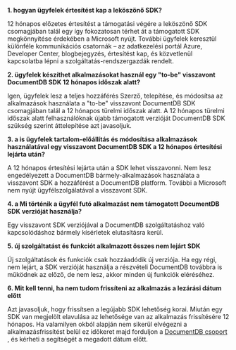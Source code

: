 **1. hogyan ügyfelek értesítést kap a leköszönő SDK?**

12 hónapos előzetes értesítést a támogatási végére a leköszönő SDK csomagjában talál egy így fokozatosan térhet át a támogatott SDK megkönnyítése érdekében a Microsoft nyújt. További ügyfelek keresztül különféle kommunikációs csatornák – az adatkezelési portál Azure, Developer Center, blogbejegyzés, értesítést kap, és közvetlenül kapcsolatba lépni a szolgáltatás-rendszergazdák rendelt.

**2. ügyfelek készíthet alkalmazásokat használ egy "to-be" visszavont DocumentDB SDK 12 hónapos időszak alatt?** 

Igen, ügyfelek lesz a teljes hozzáférés Szerző, telepítése, és módosítsa az alkalmazások használata a "to-be" visszavont DocumentDB SDK csomagjában talál a 12 hónapos türelmi időszak alatt. A 12 hónapos türelmi időszak alatt felhasználóknak újabb támogatott verzióját DocumentDB SDK szükség szerint áttelepítése azt javasoljuk.

**3. a is ügyfelek tartalom-előállítás és módosítása alkalmazások használatával egy visszavont DocumentDB SDK a 12 hónapos értesítési lejárta után?**

A 12 hónapos értesítési lejárta után a SDK lehet visszavonni. Nem lesz engedélyezett a DocumentDB bármely-alkalmazások használata a visszavont SDK a hozzáférést a DocumentDB platform. További a Microsoft nem nyújt ügyfélszolgálatával a visszavont SDK.

**4. a Mi történik a ügyfél futó alkalmazást nem támogatott DocumentDB SDK verzióját használja?**

Egy visszavont SDK verziójával a DocumentDB szolgáltatáshoz való kapcsolódáshoz bármely kísérletek elutasításra kerül. 

**5. új szolgáltatást és funkciót alkalmazott összes nem lejárt SDK**

Új szolgáltatások és funkciók csak hozzáadódik új verziója. Ha egy régi, nem lejárt, a SDK verzióját használja a részvételi DocumentDB továbbra is működnek az előző, de nem lesz, akkor minden új funkciók eléréséhez.  

**6. Mit kell tenni, ha nem tudom frissíteni az alkalmazás a lezárási dátum előtt**

Azt javasoljuk, hogy frissítsen a legújabb SDK lehetőség korai. Miután egy SDK van megjelölt elavulása az lehetősége van az alkalmazás frissítésére 12 hónapos. Ha valamilyen okból alapján nem sikerül elvégezni a alkalmazásfrissítést belül ez időkeret majd forduljon a [DocumentDB csoport](mailto:askdocdb@microsoft.com) , és kérheti a segítségét a megadott dátum előtt.
